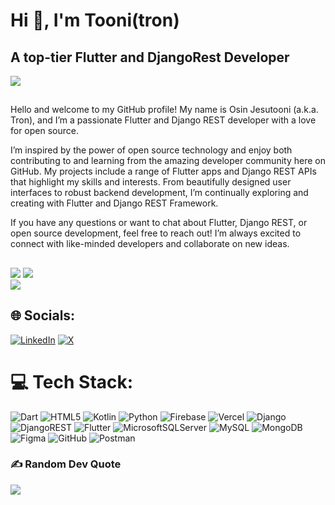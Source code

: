 # Hi 👋, I'm Tooni(tron)
## A top-tier Flutter and DjangoRest Developer


![](https://github-profile-trophy.vercel.app/?username=toonimike&theme=radical&no-frame=false&no-bg=true&margin-w=4)

##
Hello and welcome to my GitHub profile! My name is Osin Jesutooni (a.k.a. Tron), and I’m a passionate Flutter and Django REST developer with a love for open source.

I’m inspired by the power of open source technology and enjoy both contributing to and learning from the amazing developer community here on GitHub. My projects include a range of Flutter apps and Django REST APIs that highlight my skills and interests. From beautifully designed user interfaces to robust backend development, I’m continually exploring and creating with Flutter and Django REST Framework.

If you have any questions or want to chat about Flutter, Django REST, or open source development, feel free to reach out! I’m always excited to connect with like-minded developers and collaborate on new ideas.
##
![](https://github-readme-stats.vercel.app/api?username=toonimike&theme=dark&hide_border=false&include_all_commits=false&count_private=false)
![](https://github-readme-streak-stats.herokuapp.com/?user=toonimike&theme=dark&hide_border=false)<br/>
![](https://github-readme-stats.vercel.app/api/top-langs/?username=toonimike&theme=dark&hide_border=false&include_all_commits=false&count_private=false&layout=compact)

## 🌐 Socials:
[![LinkedIn](https://img.shields.io/badge/LinkedIn-%230077B5.svg?logo=linkedin&logoColor=white)](https://www.linkedin.com/in/tooni-mike-38a80a290/) [![X](https://img.shields.io/badge/X-black.svg?logo=X&logoColor=white)](https://x.com/toonimike) 

# 💻 Tech Stack:
![Dart](https://img.shields.io/badge/dart-%230175C2.svg?style=for-the-badge&logo=dart&logoColor=white) ![HTML5](https://img.shields.io/badge/html5-%23E34F26.svg?style=for-the-badge&logo=html5&logoColor=white) ![Kotlin](https://img.shields.io/badge/kotlin-%237F52FF.svg?style=for-the-badge&logo=kotlin&logoColor=white) ![Python](https://img.shields.io/badge/python-3670A0?style=for-the-badge&logo=python&logoColor=ffdd54) ![Firebase](https://img.shields.io/badge/firebase-%23039BE5.svg?style=for-the-badge&logo=firebase) ![Vercel](https://img.shields.io/badge/vercel-%23000000.svg?style=for-the-badge&logo=vercel&logoColor=white) ![Django](https://img.shields.io/badge/django-%23092E20.svg?style=for-the-badge&logo=django&logoColor=white) ![DjangoREST](https://img.shields.io/badge/DJANGO-REST-ff1709?style=for-the-badge&logo=django&logoColor=white&color=ff1709&labelColor=gray) ![Flutter](https://img.shields.io/badge/Flutter-%2302569B.svg?style=for-the-badge&logo=Flutter&logoColor=white) ![MicrosoftSQLServer](https://img.shields.io/badge/Microsoft%20SQL%20Server-CC2927?style=for-the-badge&logo=microsoft%20sql%20server&logoColor=white) ![MySQL](https://img.shields.io/badge/mysql-4479A1.svg?style=for-the-badge&logo=mysql&logoColor=white) ![MongoDB](https://img.shields.io/badge/MongoDB-%234ea94b.svg?style=for-the-badge&logo=mongodb&logoColor=white) ![Figma](https://img.shields.io/badge/figma-%23F24E1E.svg?style=for-the-badge&logo=figma&logoColor=white) ![GitHub](https://img.shields.io/badge/github-%23121011.svg?style=for-the-badge&logo=github&logoColor=white) ![Postman](https://img.shields.io/badge/Postman-FF6C37?style=for-the-badge&logo=postman&logoColor=white)


### ✍️ Random Dev Quote
![](https://quotes-github-readme.vercel.app/api?type=horizontal&theme=radical)

<!-- Proudly created with GPRM ( https://gprm.itsvg.in ) -->


